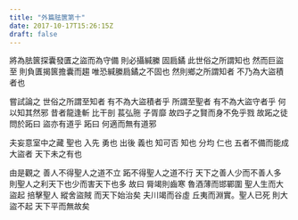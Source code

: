 ```yaml
---
title: "外篇胠篋第十"
date: 2017-10-17T15:26:15Z
draft: false
---
```


將為胠篋探囊發匱之盜而為守備  則必攝緘縢 固扃鐍  此世俗之所謂知也 
然而巨盜至  則負匱揭篋擔囊而趨  唯恐緘縢扃鐍之不固也 
然則鄉之所謂知者  不乃為大盜積者也

嘗試論之  世俗之所謂至知者 有不為大盜積者乎 所謂至聖者 有不為大盜守者乎 
何以知其然邪 昔者龍逢斬 比干剖 萇弘胣 子胥靡 故四子之賢而身不免乎戮 
故跖之徒問於跖曰 盜亦有道乎 跖曰 何適而無有道邪

夫妄意室中之藏 聖也 入先 勇也 出後 義也 知可否 知也 分均 仁也 五者不備而能成大盜者 天下未之有也

由是觀之 善人不得聖人之道不立 跖不得聖人之道不行 天下之善人少而不善人多 則聖人之利天下也少而害天下也多 故曰 脣竭則齒寒 魯酒薄而邯鄲圍 聖人生而大盜起 掊擊聖人 縱舍盜賊 而天下始治矣 夫川竭而谷虛 丘夷而淵實。聖人已死 則大盜不起 天下平而無故矣 
